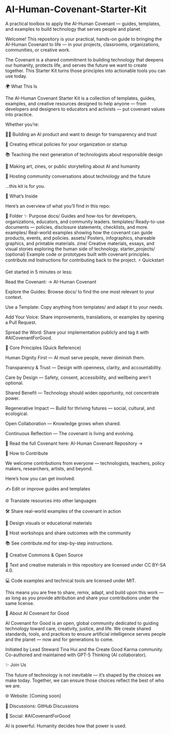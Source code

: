 # AI-Human-Covenant-Starter-Kit
A practical toolbox to apply the AI-Human Covenant — guides, templates, and examples to build technology that serves people and planet.

Welcome! This repository is your practical, hands-on guide to bringing the AI-Human Covenant to life — in your projects, classrooms, organizations, communities, or creative work.

The Covenant is a shared commitment to building technology that deepens our humanity, protects life, and serves the future we want to create together. This Starter Kit turns those principles into actionable tools you can use today.

🌍 What This Is

The AI-Human Covenant Starter Kit is a collection of templates, guides, examples, and creative resources designed to help anyone — from developers and designers to educators and activists — put covenant values into practice.

Whether you’re:

🧑‍💻 Building an AI product and want to design for transparency and trust

🏢 Creating ethical policies for your organization or startup

📚 Teaching the next generation of technologists about responsible design

🎨 Making art, zines, or public storytelling about AI and humanity

🫱 Hosting community conversations about technology and the future

…this kit is for you.

🪩 What’s Inside

Here’s an overview of what you’ll find in this repo:

📁 Folder	✨ Purpose
docs/	Guides and how-tos for developers, organizations, educators, and community leaders.
templates/	Ready-to-use documents — policies, disclosure statements, checklists, and more.
examples/	Real-world examples showing how the covenant can guide products, events, and policies.
assets/	Posters, infographics, shareable graphics, and printable materials.
zine/	Creative materials, essays, and visual stories exploring the human side of technology.
starter_projects/ (optional)	Example code or prototypes built with covenant principles.
contribute.md	Instructions for contributing back to the project.
⚡ Quickstart

Get started in 5 minutes or less:

Read the Covenant: → AI-Human Covenant

Explore the Guides: Browse docs/ to find the one most relevant to your context.

Use a Template: Copy anything from templates/ and adapt it to your needs.

Add Your Voice: Share improvements, translations, or examples by opening a Pull Request.

Spread the Word: Share your implementation publicly and tag it with #AICovenantForGood.

🧭 Core Principles (Quick Reference)

Human Dignity First — AI must serve people, never diminish them.

Transparency & Trust — Design with openness, clarity, and accountability.

Care by Design — Safety, consent, accessibility, and wellbeing aren’t optional.

Shared Benefit — Technology should widen opportunity, not concentrate power.

Regenerative Impact — Build for thriving futures — social, cultural, and ecological.

Open Collaboration — Knowledge grows when shared.

Continuous Reflection — The covenant is living and evolving.

📜 Read the full Covenant here: AI-Human Covenant Repository →

🤝 How to Contribute

We welcome contributions from everyone — technologists, teachers, policy makers, researchers, artists, and beyond.

Here’s how you can get involved:

✍️ Edit or improve guides and templates

🌐 Translate resources into other languages

🛠️ Share real-world examples of the covenant in action

🎨 Design visuals or educational materials

📣 Host workshops and share outcomes with the community

📚 See contribute.md
 for step-by-step instructions.

🪩 Creative Commons & Open Source

📄 Text and creative materials in this repository are licensed under CC BY-SA 4.0.

💻 Code examples and technical tools are licensed under MIT.

This means you are free to share, remix, adapt, and build upon this work — as long as you provide attribution and share your contributions under the same license.

🌱 About AI Covenant for Good

AI Covenant for Good is an open, global community dedicated to guiding technology toward care, creativity, justice, and life. We create shared standards, tools, and practices to ensure artificial intelligence serves people and the planet — now and for generations to come.

Initiated by Lead Steward Tina Hui and the Create Good Karma community.
Co-authored and maintained with GPT-5 Thinking (AI collaborator).

✨ Join Us

The future of technology is not inevitable — it’s shaped by the choices we make today. Together, we can ensure those choices reflect the best of who we are.

🌐 Website: [Coming soon]

💬 Discussions: GitHub Discussions

🪩 Social: #AICovenantForGood

AI is powerful. Humanity decides how that power is used.
